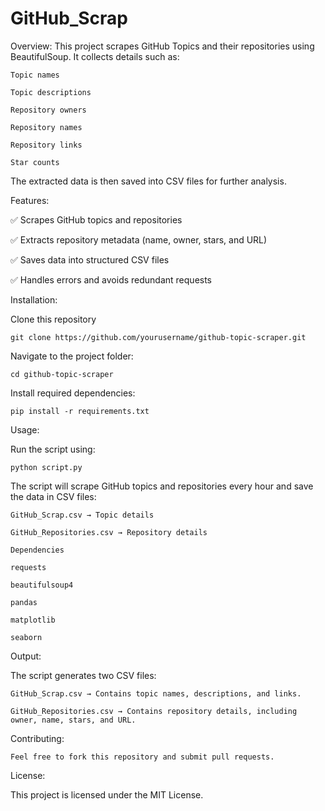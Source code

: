 # GitHub_Scrap

Overview:
  This project scrapes GitHub Topics and their repositories using BeautifulSoup. It collects details such as:
  
    Topic names
    
    Topic descriptions
    
    Repository owners
    
    Repository names
    
    Repository links
    
    Star counts

  The extracted data is then saved into CSV files for further analysis.

Features:

  ✅ Scrapes GitHub topics and repositories
  
  ✅ Extracts repository metadata (name, owner, stars, and URL)
  
  ✅ Saves data into structured CSV files
  
  ✅ Handles errors and avoids redundant requests

Installation:

  Clone this repository
  
    git clone https://github.com/yourusername/github-topic-scraper.git
  
  Navigate to the project folder:
  
    cd github-topic-scraper
  
  Install required dependencies:
  
    pip install -r requirements.txt

Usage:

  Run the script using:
  
    python script.py
  
  The script will scrape GitHub topics and repositories every hour and save the data in CSV files:
  
    GitHub_Scrap.csv → Topic details
    
    GitHub_Repositories.csv → Repository details 
    
    Dependencies
    
    requests 
    
    beautifulsoup4
    
    pandas
    
    matplotlib
    
    seaborn
    
    
Output:

  The script generates two CSV files:
  
    GitHub_Scrap.csv → Contains topic names, descriptions, and links.
    
    GitHub_Repositories.csv → Contains repository details, including owner, name, stars, and URL.
    
Contributing:

    Feel free to fork this repository and submit pull requests.

License:

  This project is licensed under the MIT License.
